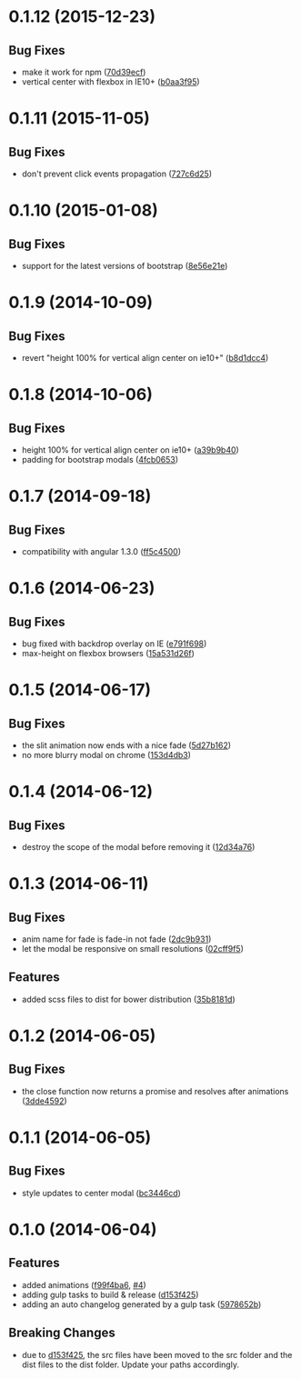 <a name="0.1.12"></a>
# 0.1.12 (2015-12-23)


## Bug Fixes

- make it work for npm
 ([70d39ecf](https://github.com/ocombe/ocModal/commit/70d39ecfb4b825a1d139aa84ebed352456606a76))
- vertical center with flexbox in IE10+
 ([b0aa3f95](https://github.com/ocombe/ocModal/commit/b0aa3f9529ae9952498907cb15a1cb265e72083e))


<a name="0.1.11"></a>
# 0.1.11 (2015-11-05)


## Bug Fixes

- don't prevent click events propagation
 ([727c6d25](https://github.com/ocombe/ocModal/commit/727c6d25811f4c2e8607b3909259abc2af585e8d))


<a name="0.1.10"></a>
# 0.1.10 (2015-01-08)


## Bug Fixes

- support for the latest versions of bootstrap
 ([8e56e21e](https://github.com/ocombe/ocModal/commit/8e56e21e29a9b2dcb58109eff3eb30fc23691866))


<a name="0.1.9"></a>
# 0.1.9 (2014-10-09)


## Bug Fixes

- revert "height 100% for vertical align center on ie10+"
 ([b8d1dcc4](https://github.com/ocombe/ocModal/commit/b8d1dcc4a22c7516740080b49838c6317806e71e))


<a name="0.1.8"></a>
# 0.1.8 (2014-10-06)


## Bug Fixes

- height 100% for vertical align center on ie10+
 ([a39b9b40](https://github.com/ocombe/ocModal/commit/a39b9b40cf61e4a852e1987a731953044563cd99))
- padding for bootstrap modals
 ([4fcb0653](https://github.com/ocombe/ocModal/commit/4fcb0653dba0a4113d719bc4c9daef4d13758409))


<a name="0.1.7"></a>
# 0.1.7 (2014-09-18)


## Bug Fixes

- compatibility with angular 1.3.0
 ([ff5c4500](https://github.com/ocombe/ocModal/commit/ff5c45009ad0b5b67b3daf826c128831c54f39fe))


<a name="0.1.6"></a>
# 0.1.6 (2014-06-23)


## Bug Fixes

- bug fixed with backdrop overlay on IE
 ([e791f698](https://github.com/ocombe/ocModal/commit/e791f698781ed6b58d7a2053a8254dceaccd4714))
- max-height on flexbox browsers
 ([15a531d26f](https://github.com/ocombe/ocModal/commit/15a531d26ffcac51b5367e3a8e920b03791b9ec7))


<a name="0.1.5"></a>
# 0.1.5 (2014-06-17)


## Bug Fixes

- the slit animation now ends with a nice fade
 ([5d27b162](https://github.com/ocombe/ocModal/commit/5d27b1623cc770d6dc6b18ba0f7e66c41d646989))
- no more blurry modal on chrome
 ([153d4db3](https://github.com/ocombe/ocModal/commit/153d4db3a35c03ed2237a6d832f251903b6954a5))


<a name="0.1.4"></a>
# 0.1.4 (2014-06-12)


## Bug Fixes

- destroy the scope of the modal before removing it
 ([12d34a76](https://github.com/ocombe/ocModal/commit/12d34a76134531a6ec5bbf4b8e04392edb6cf84b))


<a name="0.1.3"></a>
# 0.1.3 (2014-06-11)


## Bug Fixes

- anim name for fade is fade-in not fade
 ([2dc9b931](https://github.com/ocombe/ocModal/commit/2dc9b93119356bad0f19b037e7ec9233fd505c5a))
- let the modal be responsive on small resolutions
 ([02cff9f5](https://github.com/ocombe/ocModal/commit/02cff9f54d94aecb165f8a469847bd7e759dc57a))


## Features

- added scss files to dist for bower distribution
 ([35b8181d](https://github.com/ocombe/ocModal/commit/35b8181d042e1562de9d6ca2568451c4191d83e0))


<a name="0.1.2"></a>
# 0.1.2 (2014-06-05)


## Bug Fixes

- the close function now returns a promise and resolves after animations
 ([3dde4592](https://github.com/ocombe/ocModal/commit/3dde4592bace1b836b2aa4dde8e3ee9a201e31f0))


<a name="0.1.1"></a>
# 0.1.1 (2014-06-05)


## Bug Fixes

- style updates to center modal
 ([bc3446cd](https://github.com/ocombe/ocModal/commit/bc3446cdac3e9f1bf32705814a189b6755b42da2))


<a name="0.1.0"></a>
# 0.1.0 (2014-06-04)


## Features

- added animations
 ([f99f4ba6](https://github.com/ocombe/ocModal/commit/f99f4ba66f808e3760ea67120792a5af6eace63d),
 [#4](https://github.com/ocombe/ocModal/issues/4))
- adding gulp tasks to build & release
 ([d153f425](https://github.com/ocombe/ocModal/commit/d153f425f0e375d9cd8a39ffbf93047c326eb2b0))
- adding an auto changelog generated by a gulp task
 ([5978652b](https://github.com/ocombe/ocModal/commit/5978652b883f14255ac63a0c1bda0af32a747bca))


## Breaking Changes

- due to [d153f425](https://github.com/ocombe/ocModal/commit/d153f425f0e375d9cd8a39ffbf93047c326eb2b0),
  the src files have been moved to the src folder and the dist files to the dist folder. Update your paths accordingly.


